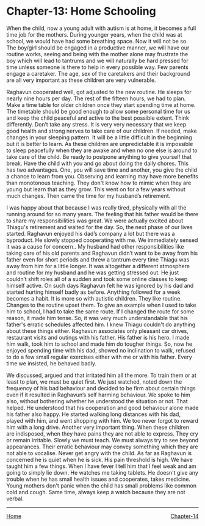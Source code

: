 # Chapter-13: Home Schooling

When the child, now a young adult with autism is at home, it becomes a full time job for the mothers. During younger years, when the child was at school, we would have had some breathing space. Now it will not be so. The boy/girl should be engaged in a productive manner, we will have our routine works, seeing and being with the mother alone may frustrate the boy which will lead to tantrums and we will naturally be hard pressed for time unless someone is there to help in every possible way. Few parents engage a caretaker. The age, sex of the caretakers and their background are all very important as these children are very vulnerable.

Raghavun cooperated well, got adjusted to the new routine. He sleeps for nearly nine hours per day. The rest of the fifteen hours, we had to plan. Make a time table for older children once they start spending time at home. The timetable should be good enough to allow some personal time for us and keep the child peaceful and active to the best possible extent. Think differently. Don’t take any stress. It is very very necessary that we keep good health and strong nerves to take care of our children. If needed, make changes in your sleeping pattern. It will be a little difficult in the beginning but it is better to learn. As these children are unpredictable it is impossible to sleep peacefully when they are awake and when no one else is around to take care of the child. Be ready to postpone anything to give yourself that break. Have the child with you and go about doing the daily chores. This has two advantages. One, you will save time and another, you give the child a chance to learn from you. Observing and learning may have more benefits than monotonous teaching. They don't know how to mimic when they are young but learn that as they grow. This went on for a few years without much changes. Then came the time for my husband’s retirement.

I was happy about that because I was really tired, physically with all the running around for so many years. The feeling that his father would be there to share my responsibilities was great. We were actually excited about Thiagu's retirement and waited for the day. So, the next phase of our lives started. Raghavun enjoyed his dad’s company a lot but there was a byproduct. He slowly stopped cooperating with me. We immediately sensed it was a cause for concern.. My husband had other responsibilities like taking care of his old parents and Raghavun didn’t want to be away from his father even for short periods and threw a tantrum every time Thiagu was away from him for a little longer. It was altogether a different atmosphere and routine for my husband and he was getting stressed out. He just couldn’t shift roles all of a sudden and took some online classes to keep himself active. On such days Raghavun felt he was ignored by his dad and started hurting himself badly as before. Anything followed for a week becomes a habit. It is more so with autistic children. They like routine. Changes to the routine upset them. To give an example when I used to take him to school, I had to take the same route. If I changed the route for some reason, it made him tense. So, it was very much understandable that his father's erratic schedules affected him. I knew Thiagu couldn't do anything about these things either. Raghavun associates only pleasant car drives, restaurant visits and outings with his father. His father is his hero. I made him walk, took him to school and made him do tougher things. So, now he enjoyed spending time with his dad, showed no inclination to walk, refused to do a few small regular exercises either with me or with his father. Every time we insisted, he behaved badly. 

We discussed, argued and that irritated him all the more. To train them or at least to plan, we must be quiet first. We just watched, noted down the frequency of his bad behaviour and decided to be firm about certain things even if it resulted in Raghavun’s self harming behaviour. We spoke to him also, without bothering whether he understood the situation or not. That helped. He understood that his cooperation and good behaviour alone made his father also happy. He started walking long distances with his dad, played with him, and went shopping with him. We too never forgot to reward him with a long drive.
Another very important thing. When these children are indisposed, when they have pains they are not able to express. They cry or remain irritable. Slowly we must teach. We must always try to see beyond appearances. Their erratic behaviour may convey something which they are not able to vocalise. Never get angry with the child. As far as Raghavun is concerned he is quiet when he is sick. His pain threshold is high. We have taught him a few things. When I have fever I tell him that I feel weak and am going to simply lie down. He watches me taking tablets. He doesn't give any trouble when he has small health issues and cooperates, takes medicine. Young mothers don't panic when the child has small problems like common cold and cough. Same time, always keep a watch because they are not verbal.

<hr>
<span style="display:flex; justify-content: space-between;">
	<a href="index.html">Home</a> <a href="Chapter_14.html">Chapter-14</a> </span> 